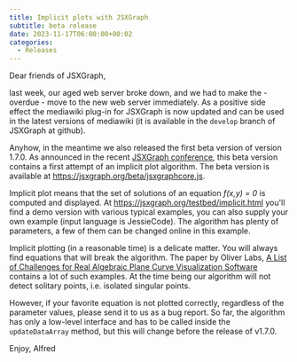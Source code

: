 ```yaml
---
title: Implicit plots with JSXGraph
subtitle: beta release
date: 2023-11-17T06:00:00+00:02
categories:
  - Releases
---
```


Dear friends of JSXGraph,

last week, our aged web server broke down, and we had to make
the - overdue - move to the new web server immediately. As a
positive side effect the mediawiki plug-in for JSXGraph is now
updated and can be used in the latest versions of mediawiki
(it is available in the `develop` branch of JSXGraph at github).

Anyhow, in the meantime we also released the first beta version
of version 1.7.0. As announced in the recent
[JSXGraph conference](https://jsxgraph.org/conf2023), this
beta version contains a first attempt of an implicit plot
algorithm. The beta version is available at <https://jsxgraph.org/beta/jsxgraphcore.js>.

Implicit plot means that the set of solutions of an equation
*f(x,y) = 0* is computed and displayed.
At <https://jsxgraph.org/testbed/implicit.html> you'll find a demo version
with various typical examples, you can also supply your own example
(input language is JessieCode). The algorithm has plenty of parameters, a few of them
can be changed online in this example.

Implicit plotting (in a reasonable time) is a delicate matter. You will
always find equations that will break the algorithm. The paper by Oliver Labs,
[A List of Challenges for Real Algebraic Plane Curve Visualization Software](https://link.springer.com/chapter/10.1007/978-1-4419-0999-2_6) contains a lot of such examples.
At the time being our algorithm will not detect solitary points, i.e.
isolated singular points.

However, if your favorite equation is not plotted correctly, regardless of the parameter values,
please send it to us as a bug report. So far, the algorithm has only a low-level
interface and has to be called inside the `updateDataArray` method, but this will change
before the release of v1.7.0.

Enjoy, Alfred
